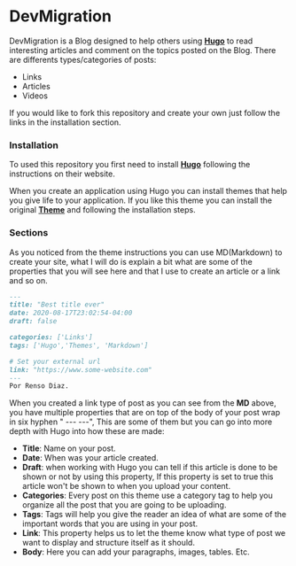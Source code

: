 # DevMigration

DevMigration is a Blog designed to help others using [**Hugo**](https://gohugo.io/) to read interesting articles and comment on the topics posted on the Blog. There are differents types/categories of posts:

  - Links
  - Articles
  - Videos

If you would like to fork this repository and create your own just follow the links in the installation section.

### Installation
To used this repository you first need to install [**Hugo**](https://gohugo.io/) following the instructions on their website.

When you create an application using Hugo you can install themes that help you give life to your application. If you like this theme you can install the original [**Theme**](https://github.com/Lednerb/bilberry-hugo-theme) and following the installation steps.

### Sections
As you noticed from the theme instructions you can use MD(Markdown) to create your site, what I will do is explain a bit what are some of the properties that you will see here and that I use to create an article or a link and so on.

``` md
--- 
title: "Best title ever"
date: 2020-08-17T23:02:54-04:00
draft: false

categories: ['Links']
tags: ['Hugo','Themes', 'Markdown']

# Set your external url
link: "https://www.some-website.com"
---
Por Renso Diaz.
```
When you created a link type of post as you can see from the **MD** above, you have multiple properties that are on top of the body of your post wrap in six hyphen " --- ---", This are some of them but you can go into more depth with Hugo into how these are made:

  - **Title**: Name on your post.
  - **Date**: When was your article created.
  - **Draft**: when working with Hugo you can tell if this article is done to be shown or not by using this property, If this property is set to true this article won't be shown to when you upload your content.
  - **Categories**: Every post on this theme use a category tag to help you organize all the post that you are going to be uploading.
  - **Tags**: Tags will help you give the reader an idea of what are some of the important words that you are using in your post.
  - **Link**: This property helps us to let the theme know what type of post we want to display and structure itself as it should.
  - **Body**: Here you can add your paragraphs, images, tables. Etc.


